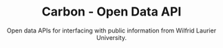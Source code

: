 <h1 align="center">Carbon - Open Data API</h1>
<p align="center">
  Open data APIs for interfacing with public information from Wilfrid Laurier University.
</p>

<br />
